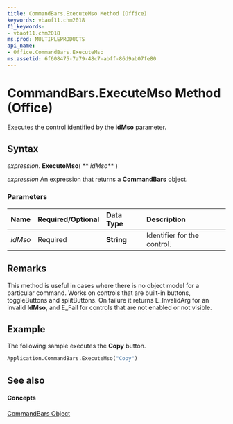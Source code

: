 ```yaml
---
title: CommandBars.ExecuteMso Method (Office)
keywords: vbaof11.chm2018
f1_keywords:
- vbaof11.chm2018
ms.prod: MULTIPLEPRODUCTS
api_name:
- Office.CommandBars.ExecuteMso
ms.assetid: 6f608475-7a79-48c7-abff-86d9ab07fe80
---
```



# CommandBars.ExecuteMso Method (Office)

Executes the control identified by the  **idMso** parameter.


## Syntax

 _expression_. **ExecuteMso**( ** _idMso_** )

 _expression_ An expression that returns a **CommandBars** object.


### Parameters



|**Name**|**Required/Optional**|**Data Type**|**Description**|
|:-----|:-----|:-----|:-----|
| _idMso_|Required|**String**|Identifier for the control.|

## Remarks

This method is useful in cases where there is no object model for a particular command. Works on controls that are built-in buttons, toggleButtons and splitButtons. On failure it returns E_InvalidArg for an invalid  **IdMso**, and E_Fail for controls that are not enabled or not visible.


## Example

The following sample executes the  **Copy** button.


```vb
Application.CommandBars.ExecuteMso("Copy")
```


## See also


#### Concepts


[CommandBars Object](commandbars-object-office.md)


